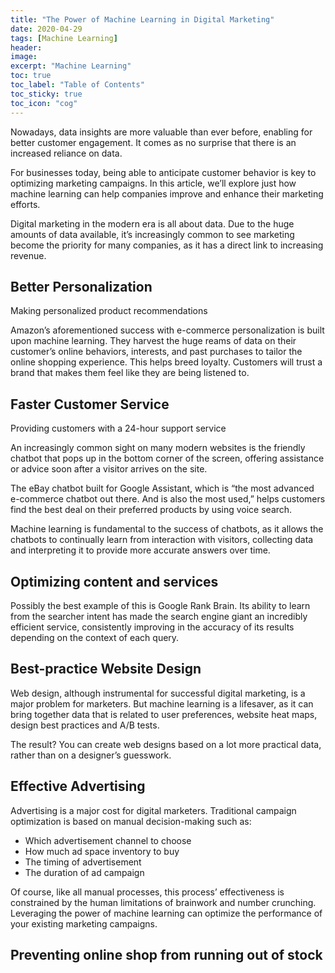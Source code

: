 ```yaml
---
title: "The Power of Machine Learning in Digital Marketing"
date: 2020-04-29
tags: [Machine Learning]
header:
image:
excerpt: "Machine Learning"
toc: true
toc_label: "Table of Contents"
toc_sticky: true
toc_icon: "cog"
---
```


Nowadays, data insights are more valuable than ever before, enabling for better customer engagement. It comes as no surprise that there is an increased reliance on data. 

For businesses today, being able to anticipate customer behavior is key to optimizing marketing campaigns. In this article, we’ll explore just how machine learning can help companies improve and enhance their marketing efforts.

Digital marketing in the modern era is all about data. Due to the huge amounts of data available, it’s increasingly common to see marketing become the priority for many companies, as it has a direct link to increasing revenue.

## Better Personalization 

Making personalized product recommendations

Amazon’s aforementioned success with e-commerce personalization is built upon machine learning. They harvest the huge reams of data on their customer’s online behaviors, interests, and past purchases to tailor the online shopping experience. This helps breed loyalty. Customers will trust a brand that makes them feel like they are being listened to. 

## Faster Customer Service 

Providing customers with a 24-hour support service

An increasingly common sight on many modern websites is the friendly chatbot that pops up in the bottom corner of the screen, offering assistance or advice soon after a visitor arrives on the site.

The eBay chatbot built for Google Assistant, which is “the most advanced e-commerce chatbot out there. And is also the most used,” helps customers find the best deal on their preferred products by using voice search.

Machine learning is fundamental to the success of chatbots, as it allows the chatbots to continually learn from interaction with visitors, collecting data and interpreting it to provide more accurate answers over time.

## Optimizing content and services

Possibly the best example of this is Google Rank Brain. Its ability to learn from the searcher intent has made the search engine giant an incredibly efficient service, consistently improving in the accuracy of its results depending on the context of each query.

## Best-practice Website Design

Web design, although instrumental for successful digital marketing, is a major problem for marketers. But machine learning is a lifesaver, as it can bring together data that is related to user preferences, website heat maps, design best practices and A/B tests.

The result? You can create web designs based on a lot more practical data, rather than on a designer’s guesswork.

## Effective Advertising

Advertising is a major cost for digital marketers. Traditional campaign optimization is based on manual decision-making such as:

- Which advertisement channel to choose
- How much ad space inventory to buy
- The timing of advertisement
- The duration of ad campaign

Of course, like all manual processes, this process’ effectiveness is constrained by the human limitations of brainwork and number crunching. Leveraging the power of machine learning can optimize the performance of your existing marketing campaigns.

## Preventing online shop from running out of stock